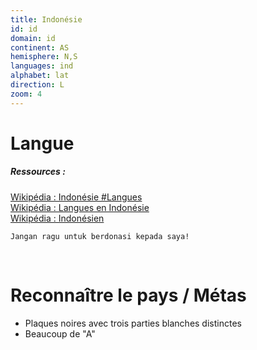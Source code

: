 ```yaml
---
title: Indonésie
id: id
domain: id
continent: AS
hemisphere: N,S
languages: ind
alphabet: lat
direction: L
zoom: 4
---
```


# Langue

##### Ressources :

[Wikipédia : Indonésie #Langues](https://fr.wikipedia.org/wiki/Indon%C3%A9sie#Langues)  
[Wikipédia : Langues en Indonésie](https://fr.wikipedia.org/wiki/Langues_en_Indon%C3%A9sie)  
[Wikipédia : Indonésien](https://fr.wikipedia.org/wiki/Indon%C3%A9sien)  

`Jangan ragu untuk berdonasi kepada saya!`

<br/>

# Reconnaître le pays / Métas

- Plaques noires avec trois parties blanches distinctes
- Beaucoup de "A"

